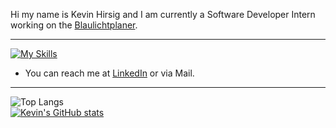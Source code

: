 Hi my name is Kevin Hirsig and I am currently a Software Developer Intern working on the [Blaulichtplaner](https://blaulichtplaner.de).  

---

[![My Skills](https://skillicons.dev/icons?i=flutter,dart,firebase,c,cpp,github,unity,vscode)](https://skillicons.dev)
* You can reach me at [LinkedIn](https://www.linkedin.com/in/kevin-hirsig-149086213/) or via Mail.

---

![Top Langs](https://github-readme-stats.vercel.app/api/top-langs/?username=khirsig&layout=compact&theme=tokyonight&hide_border=true)  
[![Kevin's GitHub stats](https://github-readme-stats.vercel.app/api?username=khirsig&theme=tokyonight&hide_border=true)](https://github.com/anuraghazra/github-readme-stats)

